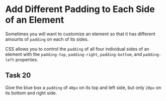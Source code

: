 # Add Different Padding to Each Side of an Element
Sometimes you will want to customize an element so that it has different amounts of `padding` on each of its sides.

CSS allows you to control the `padding` of all four individual sides of an element with the `padding-top`, `padding-right`, `padding-bottom`, and `padding-left` properties.
## Task 20
Give the blue box a `padding` of `40px` on its top and left side, but only `20px` on its bottom and right side.
